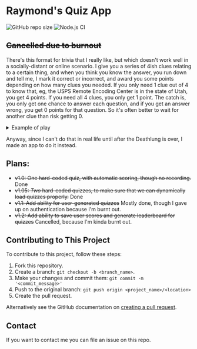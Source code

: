 # Raymond's Quiz App

<!--- These are examples. See https://shields.io for others or to customize this set of shields. You might want to include dependencies, project status and licence info here --->
![GitHub repo size](https://img.shields.io/github/languages/code-size/darthbob88/reveal-clues-quiz)
![Node.js CI](https://github.com/darthbob88/reveal-clues-quiz/workflows/Node.js%20CI/badge.svg)

## ~~Cancelled due to burnout~~

There's this format for trivia that I really like, but which doesn't work well in a socially-distant or online scenario. I give you a series of 4ish clues relating to a certain thing, and when you think you know the answer, you run down and tell me,  I mark it correct or incorrect, and award you some points depending on how many clues you needed. If you only need 1 clue out of 4 to know that, eg, the USPS Remote Encoding Center is in the state of Utah, you get 4 points. If you need all 4 clues, you only get 1 point. The catch is, you only get one chance to answer each question, and if you get an answer wrong, you get 0 points for that question. So it's often better to wait for another clue than risk getting 0.

<details><summary>Example of play</summary>

Trivia Host: For 4 points, in which state will you find [Ernest Hemingway's grave](https://www.atlasobscura.com/places/ernest-hemingway-s-grave)?

Audience members 1, 2, 3: No idea.

TH: For 3 points, in which state will you find [Ernest Hemingway's grave](https://www.atlasobscura.com/places/ernest-hemingway-s-grave), and [the Smurf Turf](https://www.atlasobscura.com/places/smurf-turf), a college with blue Astroturf?

AM 1: *Runs up to the host* That's Boise State in Idaho.

TH: Correct, 3 points.

TH: Question is now worth 2 points, in which state will you find [Ernest Hemingway's grave](https://www.atlasobscura.com/places/ernest-hemingway-s-grave), [the Smurf Turf](https://www.atlasobscura.com/places/smurf-turf), and [the Yellowstone Zone of Death](https://www.atlasobscura.com/places/yellowstones-zone-of-death)?

AM 2: *Runs up to the host* Is that Wyoming?

TH: Incorrect, 0 points.

TH: For 1 point, this state also has the [(State) Potato Museum](https://www.atlasobscura.com/places/idaho-potato-museum).

AM 3: *Runs up to the host* That's Idaho.

TH: Correct, 1 point.

TH: Next question...
</details>

Anyway, since I can't do that in real life until after the Deathlung is over, I made an app to do it instead. 

## Plans:
* ~~v1.0: One hard-coded quiz, with automatic scoring, though no recording.~~ Done
* ~~v1.05: *Two* hard-coded quizzes, to make sure that we can dynamically load quizzes properly.~~ Done
* ~~v1.1: Add ability for user-generated quizzes~~ Mostly done, though I gave up on authentication because I'm burnt out.
* ~~v1.2: Add ability to save user scores and generate leaderboard for quizzes~~ Cancelled, because I'm kinda burnt out.

## Contributing to This Project

To contribute to this project, follow these steps:

1. Fork this repository.
2. Create a branch: `git checkout -b <branch_name>`.
3. Make your changes and commit them: `git commit -m '<commit_message>'`
4. Push to the original branch: `git push origin <project_name>/<location>`
5. Create the pull request.

Alternatively see the GitHub documentation on [creating a pull request](https://help.github.com/en/github/collaborating-with-issues-and-pull-requests/creating-a-pull-request).

## Contact

If you want to contact me you can file an issue on this repo.
